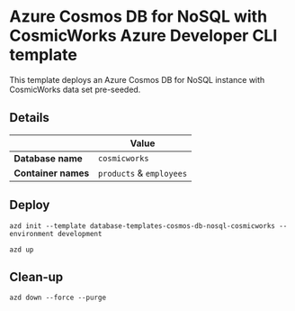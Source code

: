 <!--
---
page_type: sample
name: Azure Cosmos DB for NoSQL with CosmicWorks Azure Developer CLI template
description: This AZD template deploys an Azure Cosmos DB for NoSQL instance with CosmicWorks data set pre-seeded.
urlFragment: template
languages:
- azdeveloper
products:
- azure-cosmos-db
---
-->

# Azure Cosmos DB for NoSQL with CosmicWorks Azure Developer CLI template

This template deploys an Azure Cosmos DB for NoSQL instance with CosmicWorks data set pre-seeded.

## Details

| | Value |
| --- | --- |
| **Database name** | `cosmicworks` |
| **Container names** | `products` &amp; `employees` |

## Deploy

```
azd init --template database-templates-cosmos-db-nosql-cosmicworks --environment development
 
azd up
```

## Clean-up

```
azd down --force --purge
```
